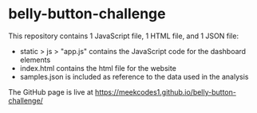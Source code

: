 # belly-button-challenge

This repository contains 1 JavaScript file, 1 HTML file, and 1 JSON file:
- static > js > "app.js" contains the JavaScript code for the dashboard elements
- index.html contains the html file for the website
- samples.json is included as reference to the data used in the analysis

The GitHub page is live at https://meekcodes1.github.io/belly-button-challenge/
